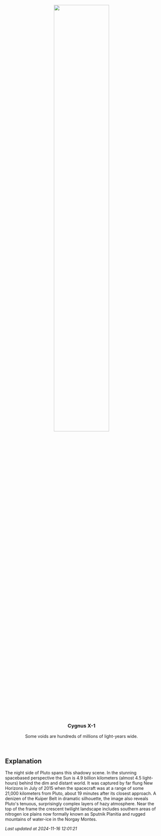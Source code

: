 <p align='center'>
    <img src='https://apod.nasa.gov/apod/image/2411/PIA20727PlutoNight1024c.jpg' width='60%' />
    <h3 align="center">Cygnus X-1</h3>
    <p align="center">Some voids are hundreds of millions of light-years wide.</p>
</p>
<br/>

Explanation
--
The night side of Pluto spans this shadowy scene. In the stunning spacebased perspective the Sun is 4.9 billion kilometers (almost 4.5 light-hours) behind the dim and distant world. It was captured by far flung New Horizons in July of 2015 when the spacecraft was at a range of some 21,000 kilometers from Pluto, about 19 minutes after its closest approach. A denizen of the Kuiper Belt in dramatic silhouette, the image also reveals Pluto's tenuous, surprisingly complex layers of hazy atmosphere. Near the top of the frame the crescent twilight landscape includes southern areas of nitrogen ice plains now formally known as Sputnik Planitia and rugged mountains of water-ice in the Norgay Montes.


*Last updated at 2024-11-16 12:01:21*
